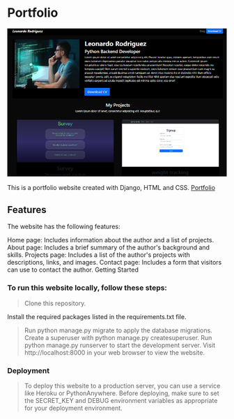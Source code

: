 # Portfolio

![Portfolio](screenshot.png)

This is a portfolio website created with Django, HTML and CSS.
[Portfolio](https://portfolio-lvnm.onrender.com/)
## Features

The website has the following features:

Home page: Includes information about the author and a list of projects.
About page: Includes a brief summary of the author's background and skills.
Projects page: Includes a list of the author's projects with descriptions, links, and images.
Contact page: Includes a form that visitors can use to contact the author.
Getting Started

### To run this website locally, follow these steps:

> Clone this repository.

 Install the required packages listed in the requirements.txt file.
> Run python manage.py migrate to apply the database migrations.
 Create a superuser with python manage.py createsuperuser.
> Run python manage.py runserver to start the development server.
 Visit http://localhost:8000 in your web browser to view the website.

### Deployment

> To deploy this website to a production server, you can use a service like Heroku or PythonAnywhere. Before deploying, make sure to set the SECRET_KEY and DEBUG environment variables as appropriate for your deployment environment.